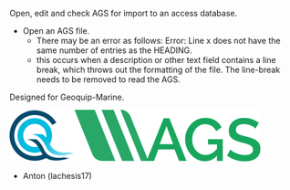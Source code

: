 Open, edit and check AGS for import to an access database.

- Open an AGS file.
  - There may be an error as follows: Error: Line x does not have the same number of entries as the HEADING.
  - this occurs when a description or other text field contains a line break, which throws out the formatting of the file. The line-break needs to be removed to read the AGS.
  


Designed for Geoquip-Marine.


![GM Logo](images/geobig.png)![AGS Logo](images/AGSb.png)
- Anton (lachesis17)
